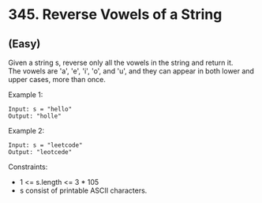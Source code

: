 # 345. Reverse Vowels of a String
## (Easy)

Given a string s, reverse only all the vowels in the string and return it.
<br>
The vowels are 'a', 'e', 'i', 'o', and 'u', and they can appear in both lower and upper cases, more than once.
<br>
 

Example 1:

```
Input: s = "hello"
Output: "holle"
```

Example 2:

```
Input: s = "leetcode"
Output: "leotcede"
```

Constraints:

- 1 <= s.length <= 3 * 105
- s consist of printable ASCII characters.